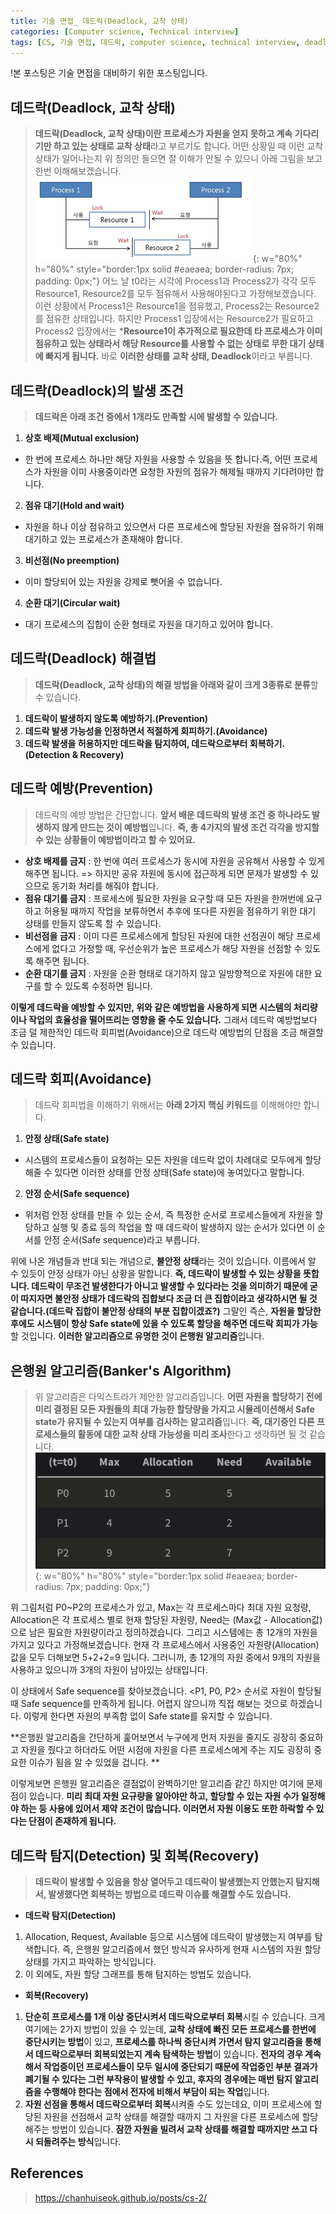 ```yaml
---
title: 기술 면접_ 데드락(Deadlock, 교착 상태)
categories: [Computer science, Technical interview]
tags: [CS, 기술 면접, 데드락, computer science, technical interview, deadlock]
---
```


!본 포스팅은 기술 면접을 대비하기 위한 포스팅입니다.

## 데드락(Deadlock, 교착 상태)
> **데드락(Deadlock, 교착 상태)이란 프로세스가 자원을 얻지 못하고 계속 기다리기만 하고 있는 상태로 교착 상태**라고 부르기도 합니다. 어떤 상황일 때 이런 교착 상태가 일어나는지 위 정의만 들으면 잘 이해가 안될 수 있으니 아래 그림을 보고 한번 이해해보겠습니다.
![deadlock](/assets/img/technical_interview/deadlock.png){: w="80%" h="80%" style="border:1px solid #eaeaea; border-radius: 7px; padding: 0px;"}
어느 날 t0라는 시각에 Process1과 Process2가 각각 모두 Resource1, Resource2를 모두 점유해서 사용해야된다고 가정해보겠습니다. 이런 상황에서 Process1은 Resource1을 점유했고, Process2는 Resource2를 점유한 상태입니다. 하지만 Process1 입장에서는 Resource2가 필요하고 Process2 입장에서는 ***Resource1이 추가적으로 필요한데 타 프로세스가 이미 점유하고 있는 상태라서 해당 Resource를 사용할 수 없는 상태로 무한 대기 상태에 빠지게 됩니다.**
바로 **이러한 상태를 교착 상태, Deadlock**이라고 부릅니다.

## 데드락(Deadlock)의 발생 조건 
> **데드락은 아래 조건 중에서 1개라도 만족할 시에 발생할 수 있습니다.**
1. **상호 배제(Mutual exclusion)**
* 한 번에 프로세스 하나만 해당 자원을 사용할 수 있음을 뜻 합니다.즉, 어떤 프로세스가 자원을 이미 사용중이라면 요청한 자원의 점유가 해제될 때까지 기다려야만 합니다.
2. **점유 대기(Hold and wait)**
*  자원을 하나 이상 점유하고 있으면서 다른 프로세스에 할당된 자원을 점유하기 위해 대기하고 있는 프로세스가 존재해야 합니다.
3. **비선점(No preemption)**
*  이미 할당되어 있는 자원을 강제로 뺏어올 수 없습니다.
4. **순환 대기(Circular wait)**
*  대기 프로세스의 집합이 순환 형태로 자원을 대기하고 있어야 합니다.

## 데드락(Deadlock) 해결법
> **데드락(Deadlock, 교착 상태)의 해결 방법을 아래와 같이 크게 3종류로 분류**할 수 있습니다.
1. **데드락이 발생하지 않도록 예방하기.(Prevention)**
2. **데드락 발생 가능성을 인정하면서 적절하게 회피하기.(Avoidance)**
3. **데드락 발생을 허용하지만 데드락을 탐지하여, 데드락으로부터 회복하기.(Detection & Recovery)**

## 데드락 예방(Prevention)
> 데드락의 예방 방법은 간단합니다. **앞서 배운 데드락의 발생 조건 중 하나라도 발생하지 않게 만드는 것이 예방법**입니다. **즉, 총 4가지의 발생 조건 각각을 방지할 수 있는 상황들이 예방법이라고 할 수 있어요.**
* **상호 배제를 금지** : 한 번에 여러 프로세스가 동시에 자원을 공유해서 사용할 수 있게 해주면 됩니다.
=> 하지만 공유 자원에 동시에 접근하게 되면 문제가 발생할 수 있으므로 동기화 처리를 해줘야 합니다.
* **점유 대기를 금지** : 프로세스에 필요한 자원을 요구할 때 모든 자원을 한꺼번에 요구하고 허용될 때까지 작업을 보류하면서 추후에 또다른 자원을 점유하기 위한 대기 상태를 만들지 않도록 할 수 있습니다.
* **비선점을 금지** : 이미 다른 프로세스에게 할당된 자원에 대한 선점권이 해당 프로세스에게 없다고 가정할 때, 우선순위가 높은 프로세스가 해당 자원을 선점할 수 있도록 해주면 됩니다.
* **순환 대기를 금지** : 자원을 순환 형태로 대기하지 않고 일방향적으로 자원에 대한 요구를 할 수 있도록 수정하면 됩니다.<br>

**이렇게 데드락을 예방할 수 있지만, 위와 같은 예방법을 사용하게 되면 시스템의 처리량이나 작업의 효율성을 떨어뜨리는 영향을 줄 수도 있습니다.** 그래서 데드락 예방법보다 조금 덜 제한적인 데드락 회피법(Avoidance)으로 데드락 예방법의 단점을 조금 해결할 수 있습니다.

## 데드락 회피(Avoidance)
> 데드락 회피법을 이해하기 위해서는 **아래 2가지 핵심 키워드**를 이해해야만 합니다.
1. **안정 상태(Safe state)**
* 시스템의 프로세스들이 요청하는 모든 자원을 데드락 없이 차례대로 모두에게 할당해줄 수 있다면 이러한 상태를 안정 상태(Safe state)에 놓여있다고 말합니다.
2. **안정 순서(Safe sequence)**
* 위처럼 안정 상태를 만들 수 있는 순서, 즉 특정한 순서로 프로세스들에게 자원을 할당하고 실행 및 종료 등의 작업을 할 때 데드락이 발생하지 않는 순서가 있다면 이 순서를 안정 순서(Safe sequence)라고 부릅니다.

위에 나온 개념들과 반대 되는 개념으로, **불안정 상태**라는 것이 있습니다. 이름에서 알 수 있듯이 안정 상태가 아닌 상황을 말합니다. **즉, 데드락이 발생할 수 있는 상황을 뜻합니다. 데드락이 무조건 발생한다가 아니고 발생할 수 있다라는 것을 의미하기 때문에 굳이 따지자면 불안정 상태가 데드락의 집합보다 조금 더 큰 집합이라고 생각하시면 될 것 같습니다.(데드락 집합이 불안정 상태의 부분 집합이겠죠?)**
그말인 즉슨, **자원을 할당한 후에도 시스템이 항상 Safe state에 있을 수 있도록 할당을 해주면 데드락 회피가 가능**할 것입니다. **이러한 알고리즘으로 유명한 것이 은행원 알고리즘**입니다.

## 은행원 알고리즘(Banker's Algorithm)
> 위 알고리즘은 다익스트라가 제안한 알고리즘입니다. **어떤 자원을 할당하기 전에 미리 결정된 모든 자원들의 최대 가능한 할당량을 가지고 시뮬레이션해서 Safe state가 유지될 수 있는지 여부를 검사하는 알고리즘**입니다. **즉, 대기중인 다른 프로세스들의 활동에 대한 교착 상태 가능성을 미리 조사**한다고 생각하면 될 것 같습니다. 
![banker](/assets/img/technical_interview/banker.png){: w="80%" h="80%" style="border:1px solid #eaeaea; border-radius: 7px; padding: 0px;"}

위 그림처럼 P0~P2의 프로세스가 있고, Max는 각 프로세스마다 최대 자원 요청량, Allocation은 각 프로세스 별로 현재 할당된 자원량, Need는 (Max값 - Allocation값)으로 남은 필요한 자원량이라고 정의하겠습니다.
그리고 시스템에는 총 12개의 자원을 가지고 있다고 가정해보겠습니다.
현재 각 프로세스에서 사용중인 자원량(Allocation)값을 모두 더해보면 5+2+2=9 입니다.
그러니까, 총 12개의 자원 중에서 9개의 자원을 사용하고 있으니까 3개의 자원이 남아있는 상태입니다.

이 상태에서 Safe sequence를 찾아보겠습니다. <P1, P0, P2> 순서로 자원이 할당될 때 Safe sequence를 만족하게 됩니다. 어렵지 않으니까 직접 해보는 것으로 하겠습니다.
이렇게 한다면 자원의 부족함 없이 Safe state를 유지할 수 있습니다.

**은행원 알고리즘을 간단하게 훑어보면서 누구에게 먼저 자원을 줄지도 굉장히 중요하고 자원을 줬다고 하더라도 어떤 시점에 자원을 다른 프로세스에게 주는 지도 굉장히 중요한 이슈가 됨을 알 수 있었을 겁니다. **

이렇게보면 은행원 알고리즘은 결점없이 완벽하기만 알고리즘 같긴 하지만 여기에 문제점이 있습니다. **미리 최대 자원 요규량을 알아야만 하고, 할당할 수 있는 자원 수가 일정해야 하는 등 사용에 있어서 제약 조건이 많습니다. 이러면서 자원 이용도 또한 하락할 수 있다는 단점이 존재하게 됩니다.**

## 데드락 탐지(Detection) 및 회복(Recovery)
> **데드락이 발생할 수 있음을 항상 열어두고 데드락이 발생했는지 안했는지 탐지해서, 발생했다면 회복하는 방법으로 데드락 이슈를 해결할 수도 있습니다.**
* **데드락 탐지(Detection)**
1. Allocation, Request, Available 등으로 시스템에 데드락이 발생했는지 여부를 탐색합니다. 즉, 은행원 알고리즘에서 했던 방식과 유사하게 현재 시스템의 자원 할당 상태를 가지고 파악하는 방식입니다.
2. 이 외에도, 자원 할당 그래프를 통해 탐지하는 방법도 있습니다.<br>
* **회복(Recovery)**
1. **단순히 프로세스를 1개 이상 중단시켜서 데드락으로부터 회복**시킬 수 있습니다. 크게 여기에는 2가지 방법이 있을 수 있는데, **교착 상태에 빠진 모든 프로세스를 한번에 중단시키는 방법**이 있고, **프로세스를 하나씩 중단시켜 가면서 탐지 알고리즘을 통해서 데드락으로부터 회복되었는지 계속 탐색하는 방법**이 있습니다. **전자의 경우 계속해서 작업중이던 프로세스들이 모두 일시에 중단되기 때문에 작업중인 부분 결과가 폐기될 수 있다는 그런 부작용이 발생할 수 있고, 후자의 경우에는 매번 탐지 알고리즘을 수행해야 한다는 점에서 전자에 비해서 부담이 되는 작업**입니다.
2. **자원 선점을 통해서 데드락으로부터 회복**시켜줄 수도 있는데요, 이미 프로세스에 할당된 자원을 선점해서 교착 상태를 해결할 때까지 그 자원을 다른 프로세스에 할당해주는 방법이 있습니다. **잠깐 자원을 빌려서 교착 상태를 해결할 때까지만 쓰고 다시 되돌려주는 방식**입니다.

## References
> https://chanhuiseok.github.io/posts/cs-2/